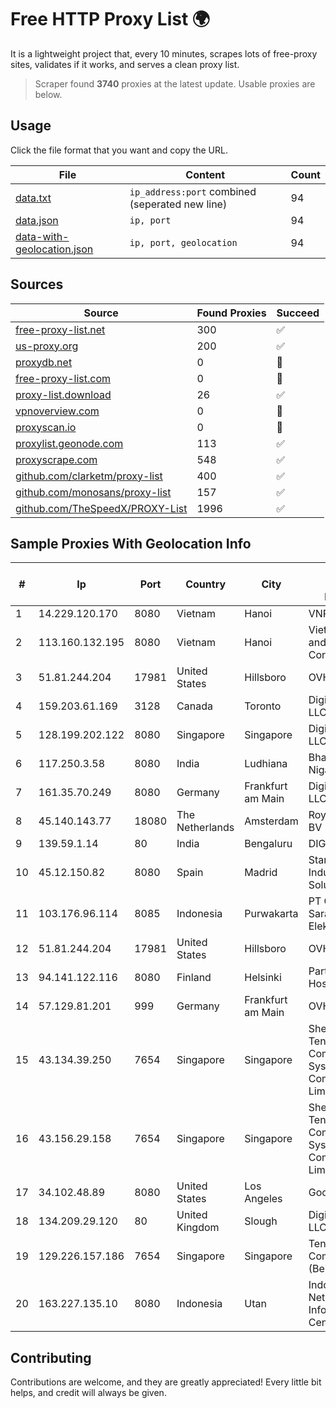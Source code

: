 
# Free HTTP Proxy List 🌍

It is a lightweight project that, every 10 minutes, scrapes lots of free-proxy sites, validates if it works, and serves a clean proxy list.


> Scraper found **3740** proxies at the latest update. Usable proxies are below.

## Usage

Click the file format that you want and copy the URL.


|File|Content|Count|
|----|-------|-----|
|[data.txt](https://raw.githubusercontent.com/themiralay/Proxy-List-World/master/data.txt)|`ip_address:port` combined (seperated new line)|94|
|[data.json](https://raw.githubusercontent.com/themiralay/Proxy-List-World/master/data.json)|`ip, port`|94|
|[data-with-geolocation.json](https://raw.githubusercontent.com/themiralay/Proxy-List-World/master/data-with-geolocation.json)|`ip, port, geolocation`|94|

## Sources

|Source|Found Proxies|Succeed|
|------|-------------|-------|
|[free-proxy-list.net](https://free-proxy-list.net)|300|✅|
|[us-proxy.org](https://www.us-proxy.org)|200|✅|
|[proxydb.net](http://proxydb.net)|0|🚫|
|[free-proxy-list.com](https://free-proxy-list.com/?page=&port=&type%5B%5D=http&type%5B%5D=https&up_time=0&search=Search)|0|🚫|
|[proxy-list.download](https://www.proxy-list.download/HTTP)|26|✅|
|[vpnoverview.com](https://vpnoverview.com/privacy/anonymous-browsing/free-proxy-servers)|0|🚫|
|[proxyscan.io](https://www.proxyscan.io)|0|🚫|
|[proxylist.geonode.com](https://proxylist.geonode.com/api/proxy-list?limit=300&page=1&sort_by=lastChecked&sort_type=desc&protocols=http,https)|113|✅|
|[proxyscrape.com](https://api.proxyscrape.com/v2/?request=displayproxies&protocol=http&timeout=10000&country=all&ssl=all&anonymity=all)|548|✅|
|[github.com/clarketm/proxy-list](https://raw.githubusercontent.com/clarketm/proxy-list/master/proxy-list-raw.txt)|400|✅|
|[github.com/monosans/proxy-list](https://raw.githubusercontent.com/monosans/proxy-list/main/proxies/http.txt)|157|✅|
|[github.com/TheSpeedX/PROXY-List](https://raw.githubusercontent.com/TheSpeedX/PROXY-List/master/http.txt)|1996|✅|


## Sample Proxies With Geolocation Info

|#|Ip|Port|Country|City|Internet Service Provider|
|-|--|----|-------|----|-------------------------|
|1|14.229.120.170|8080|Vietnam|Hanoi|VNPT|
|2|113.160.132.195|8080|Vietnam|Hanoi|VietNam Post and Telecom Corporation|
|3|51.81.244.204|17981|United States|Hillsboro|OVH SAS|
|4|159.203.61.169|3128|Canada|Toronto|DigitalOcean, LLC|
|5|128.199.202.122|8080|Singapore|Singapore|DigitalOcean, LLC|
|6|117.250.3.58|8080|India|Ludhiana|Bharat Sanchar Nigam Ltd|
|7|161.35.70.249|8080|Germany|Frankfurt am Main|DigitalOcean, LLC|
|8|45.140.143.77|18080|The Netherlands|Amsterdam|RoyaleHosting BV|
|9|139.59.1.14|80|India|Bengaluru|DIGITALOCEAN|
|10|45.12.150.82|8080|Spain|Madrid|Stark Industries Solutions LTD|
|11|103.176.96.114|8085|Indonesia|Purwakarta|PT Global Sarana Elektronika|
|12|51.81.244.204|17981|United States|Hillsboro|OVH SAS|
|13|94.141.122.116|8080|Finland|Helsinki|Partner Hosting LTD|
|14|57.129.81.201|999|Germany|Frankfurt am Main|OVH SAS|
|15|43.134.39.250|7654|Singapore|Singapore|Shenzhen Tencent Computer Systems Company Limited|
|16|43.156.29.158|7654|Singapore|Singapore|Shenzhen Tencent Computer Systems Company Limited|
|17|34.102.48.89|8080|United States|Los Angeles|Google LLC|
|18|134.209.29.120|80|United Kingdom|Slough|DigitalOcean, LLC|
|19|129.226.157.186|7654|Singapore|Singapore|Tencent Cloud Computing (Beijing) Co|
|20|163.227.135.10|8080|Indonesia|Utan|Indonesia Network Information Center|



## Contributing

Contributions are welcome, and they are greatly appreciated! Every
little bit helps, and credit will always be given.

